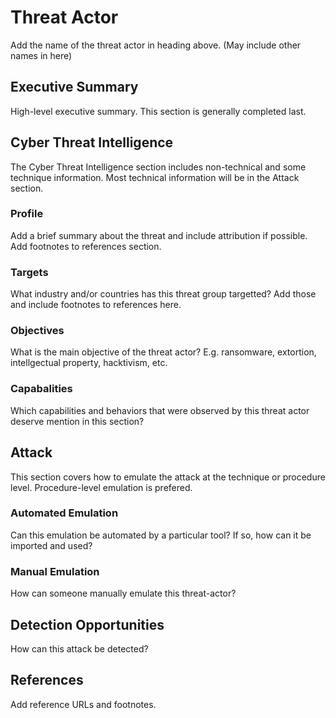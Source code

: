 # Threat Actor 
Add the name of the threat actor in heading above. (May include other names in here)

## Executive Summary
High-level executive summary. This section is generally completed last.

## Cyber Threat Intelligence
The Cyber Threat Intelligence section includes non-technical and some technique information. Most technical information will be in the Attack section.

### Profile
Add a brief summary about the threat and include attribution if possible. Add footnotes to references section.

### Targets
What industry and/or countries has this threat group targetted? Add those and include footnotes to references here.

### Objectives
What is the main objective of the threat actor? E.g. ransomware, extortion, intellgectual property, hacktivism, etc.

### Capabalities
Which capabilities and behaviors that were observed by this threat actor deserve mention in this section? 

## Attack
This section covers how to emulate the attack at the technique or procedure level. Procedure-level emulation is prefered.

### Automated Emulation
Can this emulation be automated by a particular tool? If so, how can it be imported and used?

### Manual Emulation
How can someone manually emulate this threat-actor?

## Detection Opportunities
How can this attack be detected?

## References
Add reference URLs and footnotes.
